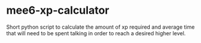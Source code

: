 # mee6-xp-calculator
Short python script to calculate the amount of xp required and average time that will need to be spent talking in order to reach a desired higher level.
